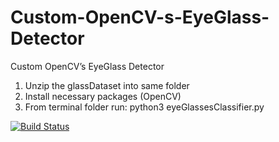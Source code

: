 # Custom-OpenCV-s-EyeGlass-Detector
Custom OpenCV’s EyeGlass Detector


1) Unzip the glassDataset into same folder
2) Install necessary packages (OpenCV)
3) From terminal folder run:
     python3 eyeGlassesClassifier.py 

[![Build Status](https://github.com/devindatt/Custom-OpenCV-s-EyeGlass-Detector/blob/main/EyeGlass_Detection_openCV_demo.gif)](https://github.com/devindatt/Custom-OpenCV-s-EyeGlass-Detector/blob/main/EyeGlass_Detection_openCV_demo.gif)
